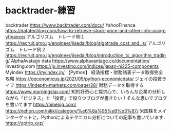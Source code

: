 # backtrader-練習
backtrader                 https://www.backtrader.com/docu/
YahooFinance               https://datatechlog.com/how-to-retrieve-stock-price-and-other-info-using-yfinance/
アルゴリズム　トレード例１　https://recruit.gmo.jp/engineer/jisedai/blog/algotrade_cost_and_is/
アルゴリズム　トレード例２　https://recruit.gmo.jp/engineer/jisedai/blog/introduction_to_algorithm_trading/
AlphaAvatage data          https://www.alphavantage.co/documentation/
Investing.com              https://jp.investing.com/indices/japan-ni225-components
Myindex                    https://myindex.jp/
【Python】 経済指標・財務諸表データ取得完全攻略    https://oeconomicus.jp/2021/05/python-economicdata/
ジェイの投資ライフ          https://indepth-markets.com/page/28/
財務データを取得する        https://www.morningstar.com/
知的好奇心と探求心で、いろんな企業の分析しながら「ビジネス」と「投資」で役立つブログが書きたい！そんな思いでブログを書いてます  https://hipelog.com/
https://nehori.com/nikki/category/%e6%8a%95%e8%b3%87/
米国株をメインターゲットに，Pythonによるテクニカル分析についての記事も書いています．　　https://optrip.xyz/
